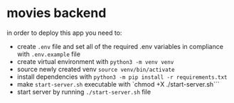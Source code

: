 # movies backend

in order to deploy this app you need to:
- create ```.env``` file and set all of the required .env variables in compliance with ```.env.example``` file
- create virtual environment with ```python3 -m venv venv```
- source newly created venv ```source venv/bin/activate```
- install dependencies with ```python3 -m pip install -r requirements.txt```
- make ```start-server.sh``` executable with `chmod +X ./start-server.sh```
- start server by running ```./start-server.sh``` file
